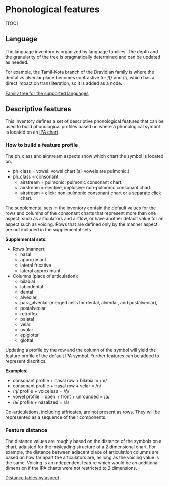 # Phonological features

[TOC]

## Language

The language inventory is organized by language families. The depth and the
granularity of the tree is pragmatically determined and can be updated as
needed.

For example, the Tamil-Kota branch of the Dravidian family is where the dental
vs alveolar place becomes contrastive for /t̪/ and /t/, which has a direct
impact on transliteration, so it is added as a node.

[Family tree for the supported languages](https://github.com/google-research/nisaba/blob/main/nisaba/scripts/natural_translit/phonology/features/docs/language.md)

## Descriptive features

This inventory defines a set of descriptive phonological features that can be
used to build phonological profiles based on where a phonological symbol is
located on an
[IPA chart](https://en.wikipedia.org/wiki/International_Phonetic_Alphabet_chart).

### How to build a feature profile

The ph_class and airstream aspects show which chart the symbol is located on.

* ph_class = vowel: vowel chart (all vowels are pulmonic.)
* ph_class = consonant:
  * airstream = pulmonic: pulmonic consonant chart.
  * airstream = ejective, implosive: non-pulmonic consonant chart.
  * airstream = click: non-pulmonic consonant chart or a separate click chart.

The supplemental sets in the inventory contain the default values for the rows
and columns of the consonant charts that represent more than one aspect, such as
articulators and airflow, or have another default value for an aspect such as
voicing. Rows that are defined only by the manner aspect are not included in the
supplemental sets.

**Supplemental sets:**

* Rows (manner):
  * nasal
  * approximant
  * lateral fricative
  * lateral approximant
* Columns (place of articulation):
  * bilabial
  * labiodental
  * dental
  * alveolar,
  * para_alveolar (merged cells for dental, alveolar, and postalveolar),
  * postalveolar
  * retroflex
  * palatal
  * velar
  * uvular
  * epiglottal
  * glottal

Updating a profile by the row and the column of the symbol will yield the
feature profile of the default IPA symbol. Further features can be added to
represent diacritics.

**Examples**:

* consonant profile + nasal row + bilabial = /m/
* consonant profile + nasal row + velar = /ŋ/
* /ŋ/ profile + voiceless = /ŋ̊/
* vowel profile + open + front + unrounded = /a/
* /a/ profile + nasalized = /ã/

Co-articulations, including affricates, are not present as rows. They will
be represented as a sequence of their components.

### Feature distance

The distance values are roughly based on the distance of the symbols on a chart,
adjusted for the misleading structure of a 2 dimensional chart. For example,
the distance between adjacent place of articulation columns are based on how
far apart the articulators are, as long as the voicing value is the same.
Voicing is an independent feature which would be an additional dimension if the
IPA charts were not restricted to 2 dimensions.

[Distance tables by aspect](https://github.com/google-research/nisaba/blob/main/nisaba/scripts/natural_translit/phonology/features/docs/descriptive.md)
